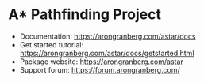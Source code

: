 A* Pathfinding Project
======================

- Documentation: https://arongranberg.com/astar/docs
- Get started tutorial: https://arongranberg.com/astar/docs/getstarted.html
- Package website: https://arongranberg.com/astar
- Support forum: https://forum.arongranberg.com/
